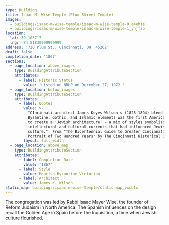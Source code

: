 ```yaml
---
type: Building
title: Isaac M. Wise Temple (Plum Street Temple)
images:
  - buildings/isaac-m-wise-temple/isaac-m-wise-temple-0_a4eh1e
  - buildings/isaac-m-wise-temple/isaac-m-wise-temple-1_yhjfzp
location:
  lat: 39.103717
  lng: -84.51830999999999
address: '720 Plum St., Cincinnati, OH  45202'
draft: false
completion_date: '1867'
sections:
  - page_location: above_images
    type: BuildingAttributeSection
    attributes:
      - label: Historic Status
        value: 'Listed on NRHP on December 27, 1972.'
  - page_location: below_images
    type: BuildingAttributeSection
    attributes:
      - label: Quotes
        value: >-
          "CIncinnati architect James Keyes Wilson's (1828-1894) blending of
          Byzantine, Gothic, and Islamic elements was the first American attempt
          to create a 'Jewish architecture' - a mix of styles symbolizing the
          intellectural and cultural currents that had influenced Jewish
          culture."  From "The Bicentennial Guide to Greater Cincinnati: A
          Portrait of Two Hundred Years" by The Cincinnati Historical Society.
        layout: full_width
  - page_location: above_map
    type: BuildingAttributeSection
    attributes:
      - label: Completion Date
        value: '1867'
      - label: Style
        value: Moorish Byzantine Victorian
      - label: Architect
        value: James K. Wilson
static_map: buildings/isaac-m-wise-temple/static-map_vxcb1x
---
```


The congregation was led by Rabbi Isaac Mayer Wise, the founder of Reform Judaism in North America. The Spanish influences on the design recall the Golden Age in Spain before the Inquisition, a time when Jewish culture flourished.
